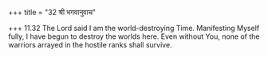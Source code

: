 +++
title = "32 श्री भगवानुवाच"

+++
11.32 The Lord said I am the world-destroying Time. Manifesting Myself
fully, I have begun to destroy the worlds here. Even without You, none
of the warriors arrayed in the hostile ranks shall survive.

